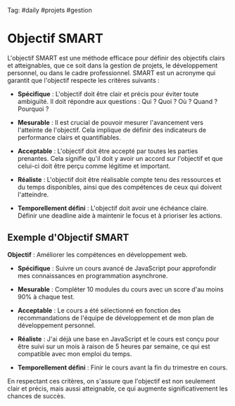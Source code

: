 Tag:  #daily #projets #gestion

# Objectif SMART

  

L'objectif SMART est une méthode efficace pour définir des objectifs clairs et atteignables, que ce soit dans la gestion de projets, le développement personnel, ou dans le cadre professionnel. SMART est un acronyme qui garantit que l'objectif respecte les critères suivants :

  

- **Spécifique** : L'objectif doit être clair et précis pour éviter toute ambiguïté. Il doit répondre aux questions : Qui ? Quoi ? Où ? Quand ? Pourquoi ?

  

- **Mesurable** : Il est crucial de pouvoir mesurer l'avancement vers l'atteinte de l'objectif. Cela implique de définir des indicateurs de performance clairs et quantifiables.

  

- **Acceptable** : L'objectif doit être accepté par toutes les parties prenantes. Cela signifie qu'il doit y avoir un accord sur l'objectif et que celui-ci doit être perçu comme légitime et important.

  

- **Réaliste** : L'objectif doit être réalisable compte tenu des ressources et du temps disponibles, ainsi que des compétences de ceux qui doivent l'atteindre.

  

- **Temporellement défini** : L'objectif doit avoir une échéance claire. Définir une deadline aide à maintenir le focus et à prioriser les actions.

  

## Exemple d'Objectif SMART

  

**Objectif** : Améliorer les compétences en développement web.

  

- **Spécifique** : Suivre un cours avancé de JavaScript pour approfondir mes connaissances en programmation asynchrone.

- **Mesurable** : Compléter 10 modules du cours avec un score d'au moins 90% à chaque test.

- **Acceptable** : Le cours a été sélectionné en fonction des recommandations de l'équipe de développement et de mon plan de développement personnel.

- **Réaliste** : J'ai déjà une base en JavaScript et le cours est conçu pour être suivi sur un mois à raison de 5 heures par semaine, ce qui est compatible avec mon emploi du temps.

- **Temporellement défini** : Finir le cours avant la fin du trimestre en cours.

  

En respectant ces critères, on s'assure que l'objectif est non seulement clair et précis, mais aussi atteignable, ce qui augmente significativement les chances de succès.

